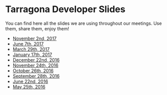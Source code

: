 # Tarragona Developer Slides

You can find here all the slides we are using throughout
our meetings. Use them, share them, enjoy them!

- [November 2nd, 2017](http://tgndevs.github.io/slides/meetups/20171102)
- [June 7th, 2017](http://tgndevs.github.io/slides/meetups/20170607)
- [March 29th, 2017](http://tgndevs.github.io/slides/meetups/20170329)
- [January 17th, 2017](http://tgndevs.github.io/slides/meetups/20170117)
- [December 22nd, 2016](http://tgndevs.github.io/slides/meetups/20161222)
- [November 24th, 2016](http://tgndevs.github.io/slides/meetups/20161124)
- [October 26th, 2016](http://tgndevs.github.io/slides/meetups/20161026)
- [September 28th, 2016](http://tgndevs.github.io/slides/meetups/20160928)
- [June 22nd, 2016](http://tgndevs.github.io/slides/meetups/20160622)
- [May 25th, 2016](http://tgndevs.github.io/slides/meetups/20160525)

